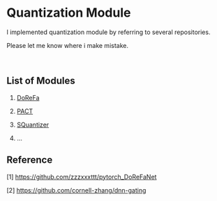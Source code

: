 # Quantization Module
I implemented quantization module by referring to several repositories.

Please let me know where i make mistake.

<br>

## List of Modules
1. [DoReFa](https://arxiv.org/abs/1606.06160)
2. [PACT](https://arxiv.org/abs/1805.06085)
3. [SQuantizer](https://arxiv.org/abs/1812.08301)

4. ...



## Reference

[1] https://github.com/zzzxxxttt/pytorch_DoReFaNet

[2] https://github.com/cornell-zhang/dnn-gating

